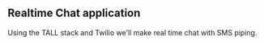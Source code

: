 ## Realtime Chat application

Using the TALL stack and Twilio we'll make real time chat with SMS piping.
